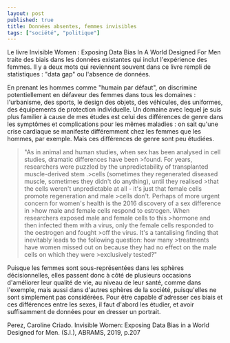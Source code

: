 ```yaml
---
layout: post
published: true
title: Données absentes, femmes invisibles
tags: ["société", "politique"]
---
```


Le livre Invisible Women : Exposing Data Bias In A World Designed For Men traite des biais dans les données existantes qui inclut l'expérience des femmes. Il y a deux mots qui reviennent souvent dans ce livre rempli de statistiques :  "data gap" ou l'absence de données. 

En prenant les hommes comme "humain par défaut", on discrimine potentiellement en défaveur des femmes dans tous les domaines : l'urbanisme, des sports, le design des objets, des véhicules, des uniformes, des équipements de protection individuelle. 
Un domaine avec lequel je suis plus familier à cause de mes études est celui des différences de genre dans les symptômes et complications pour les mêmes maladies : on sait qu'une crise cardiaque se manifeste différemment chez les femmes que les hommes, par exemple. Mais ces différences de genre sont peu étudiées.

>"As in animal and human studies, when sex has been analysed in cell studies, dramatic differences have been >found. For years, researchers were puzzled by the unpredictability of transplanted muscle-derived stem .>cells (sometimes they regenerated diseased muscle, sometimes they didn't do anything), until they realised >that the cells weren't unpredictable at all - it's just that female cells promote regeneration and male >cells don't. Perhaps of more urgent concern for women's health is the 2016 discovery of a sex difference in >how male and female cells respond to estrogen. When researchers exposed male and female cells to this >hormone and then infected them with a virus, only the female cells responded to the oestrogen and fought >off the virus. It's a tantalising finding that inevitably leads to the following question: how many >treatments have women missed out on because they had no effect on the male cells on which they were >exclusively tested?"

Puisque les femmes sont sous-représentées dans les sphères décisionnelles, elles passent donc à côté de plusieurs occasions d'améliorer leur qualité de vie, au niveau de leur santé, comme dans l'exemple, mais aussi dans d'autres sphères de la société, puisqu'elles ne sont simplement pas considérées. Pour être capable d'adresser ces biais et ces différences entre les sexes, il faut d'abord les étudier, et  avoir suffisamment de données pour en dresser un portrait.


Perez, Caroline Criado. Invisible Women: Exposing Data Bias in a World Designed for Men. (S.I.), ABRAMS, 2019, p.207
